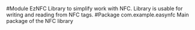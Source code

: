#Module EzNFC
Library to simplify work with NFC.
Library is usable for writing and reading from NFC tags.
#Package com.example.easynfc
Main package of the NFC library